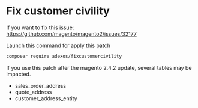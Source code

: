 # Fix customer civility

If you want to fix this issue: https://github.com/magento/magento2/issues/32177

Launch this command for apply this patch
```bash
composer require adexos/fixcustomercivility
```

If you use this patch after the magento 2.4.2 update, several tables may be impacted.
 * sales_order_address
 * quote_address
 * customer_address_entity
